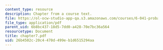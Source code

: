 ```yaml
---
content_type: resource
description: Chapter from a course text.
file: https://ol-ocw-studio-app-qa.s3.amazonaws.com/courses/6-041-probabilistic-systems-analysis-and-applied-probability-spring-2006/26b4502c20c4470d499eb1d6515294aa_chapter7.pdf
file_type: application/pdf
parent_uid: 6b8bc437-18d5-7dd0-a428-70e7bc36a564
resourcetype: Document
title: chapter7.pdf
uid: 26b4502c-20c4-470d-499e-b1d6515294aa
---
```

